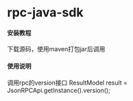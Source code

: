 # rpc-java-sdk

#### 安装教程

下载源码，使用maven打包jar后调用

#### 使用说明
调用rpc的version接口
ResultModel<Version> result = JsonRPCApi.getInstance().version();


